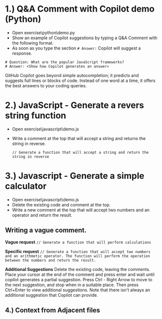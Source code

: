# 1.) Q&A Comment with Copilot demo (Python)

- Open exercise\python\demo.py
- Show an example of Copilot suggestions by typing a Q&A Comment with the following format.
- As soon as you type the section `# Answer:` Copilot will suggest a response.

```
# Question: What are the popular JavaScript frameworks?
# Answer: <Show how Copilot generates an answer>
```

GitHub Copilot goes beyond simple autocompletion; it predicts and suggests full lines or blocks of code. Instead of one word at a time, it offers the best answers to your coding queries.

# 2.) JavaScript - Generate a revers string function

- Open exercise\javascript\demo.js
- Write a comment at the top that will accept a string and returns the string in reverse.

  `// Generate a function that will accept a string and return the string in reverse`

# 3.) Javascript - Generate a simple calculator

- Open exercise\javascript\demo.js
- Delete the existing code and comment at the top.
- Write a new comment at the top that will accept two numbers and an operator and return the result.

## Writing a vague comment.

**Vague request**
`// Generate a function that will perform calculations`

**Specific request**
`// Generate a function that will accept two numbers and an arithmetic operator. The function will perform the operation between the numbers and return the result.`

**Additional Suggestions**
Delete the existing code, leaving the comments. Place your cursor at the end of the comment and press enter and wait until copilot generates a partial suggestion. Press Ctrl - Right Arrow to move to the next suggestion, and stop when in a suitable place. Then press Ctrl+Enter to view additional suggestions. Note that there isn't always an additional suggestion that Copilot can provide.

## 4.) Context from Adjacent files

